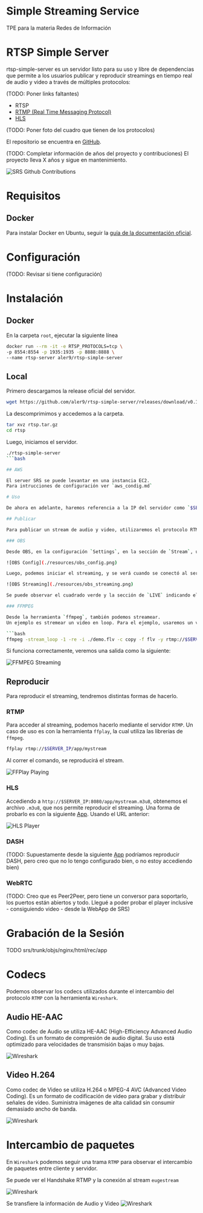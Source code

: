# Simple Streaming Service

TPE para la materia Redes de Información

# RTSP Simple Server

rtsp-simple-server es un servidor listo para su uso y libre de dependencias que permite a los usuarios publicar y reproducir streamings en tiempo real de audio y video a través de múltiples protocolos:

(TODO: Poner links faltantes)
- RTSP
- [RTMP (Real Time Messaging Protocol)](https://en.wikipedia.org/wiki/Real-Time_Messaging_Protocol)
- [HLS](https://en.wikipedia.org/wiki/HTTP_Live_Streaming)

(TODO: Poner foto del cuadro que tienen de los protocolos)

El repositorio se encuentra en [GitHub](https://github.com/aler9/rtsp-simple-server).

(TODO: Completar información de años del proyecto y contribuciones)
El proyecto lleva X años y sigue en mantenimiento.

![SRS Github Contributions](./resources/srs_github_contributions.png)

# Requisitos

## Docker

Para instalar Docker en Ubuntu, seguir la [guía de la documentación oficial](https://docs.docker.com/engine/install/ubuntu/).

# Configuración

(TODO: Revisar si tiene configuración)

# Instalación

## Docker

En la carpeta `root`, ejecutar la siguiente línea

```bash
docker run --rm -it -e RTSP_PROTOCOLS=tcp \
-p 8554:8554 -p 1935:1935 -p 8888:8888 \
--name rtsp-server aler9/rtsp-simple-server
```

## Local

Primero descargamos la release oficial del servidor.

```bash
wget https://github.com/aler9/rtsp-simple-server/releases/download/v0.19.1/rtsp-simple-server_v0.19.1_linux_amd64.tar.gz -O rtsp.tar.gz
```

La descomprimimos y accedemos a la carpeta.

```bash
tar xvz rtsp.tar.gz
cd rtsp
```
Luego, iniciamos el servidor.

```bash
./rtsp-simple-server
```bash

## AWS 

El server SRS se puede levantar en una instancia EC2. 
Para intrucciones de configuración ver `aws_condig.md`

# Uso

De ahora en adelante, haremos referencia a la IP del servidor como `$SERVER_IP`.

## Publicar

Para publicar un stream de audio y video, utilizaremos el protocolo RTMP.

### OBS

Desde OBS, en la configuración `Settings`, en la sección de `Stream`, usaremos el Servicio `Custom` con el Servidor `rtmp://$SERVER_IP:1935/app/` y como llave para el stream, la que queramos. En este caso usaremos `mystream`. Es importante recordar la clave ya que se usará luego para acceder al stream.

![OBS Config](./resources/obs_config.png)

Luego, podemos iniciar el streaming, y se verá cuando se conectó al servidor en la parte inferior de OBS.

![OBS Streaming](./resources/obs_streaming.png)

Se puede observar el cuadrado verde y la sección de `LIVE` indicando el tiempo de streaming.

### FFMPEG

Desde la herramienta `ffmpeg`, también podemos streamear. 
Un ejemplo es stremear un video en loop. Para el ejemplo, usaremos un video llamado `demo.flv`.

```bash
ffmpeg -stream_loop -1 -re -i ./demo.flv -c copy -f flv -y rtmp://$SERVER_IP/app/mystream
```

Si funciona correctamente, veremos una salida como la siguiente:

![FFMPEG Streaming](./resources/ffmpeg_streaming.png)

## Reproducir

Para reproducir el streaming, tendremos distintas formas de hacerlo.

### RTMP

Para acceder al streaming, podemos hacerlo mediante el servidor `RTMP`. Un caso de uso es con la herramienta `ffplay`, la cual utiliza las librerías de `ffmpeg`.

```bash
ffplay rtmp://$SERVER_IP/app/mystream
```

Al correr el comando, se reproducirá el stream.

![FFPlay Playing](./resources/ffplay_stream.gif)

### HLS

Accediendo a `http://$SERVER_IP:8080/app/mystream.m3u8`, obtenemos el archivo `.m3u8`, que nos permite reproducir el streaming. Una forma de probarlo es con la siguiente [App](https://hls-js.netlify.app/demo/). Usando el URL anterior:

![HLS Player](./resources/hls_player.gif)

### DASH

(TODO: Supuestamente desde la siguiente [App](http://reference.dashif.org/dash.js/nightly/samples/dash-if-reference-player/index.html) podríamos reproducir DASH, pero creo que no lo tengo configurado bien, o no estoy accediendo bien)

### WebRTC

(TODO: Creo que es Peer2Peer, pero tiene un conversor para soportarlo, los puertos están abiertos y todo. Llegué a poder probar el player inclusive - consiguiendo video - desde la WebApp de SRS)

# Grabación de la Sesión 
TODO
srs/trunk/objs/nginx/html/rec/app

# Codecs

Podemos observar los codecs utilizados durante el intercambio del protocolo `RTMP` con la herramienta `Wireshark`.

## Audio HE-AAC

Como codec de Audio se utiliza HE-AAC (High-Efficiency Advanced Audio Coding). Es un formato de compresión de audio digital. Su uso está optimizado para velocidades de transmisión bajas o muy bajas.

![Wireshark](./resources/wireshark3.png)

## Video H.264

Como codec de Video se utiliza H.264 o MPEG-4 AVC (Advanced Video Coding). Es un formato de codificación de video para grabar y distribuir señales de vídeo.  Suministra imágenes de alta calidad sin consumir demasiado ancho de banda.

![Wireshark](./resources/wireshark2.png)


# Intercambio de paquetes

En `Wireshark` podemos seguir una trama `RTMP` para observar el intercambio de paquetes entre cliente y servidor.

Se puede ver el Handshake RTMP y la conexión al stream `eugestream`

![Wireshark](./resources/wireshark1.png)

Se transfiere la información de Audio y Video
![Wireshark](./resources/wireshark4.png)
